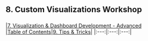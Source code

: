 ## 8. Custom Visualizations Workshop

###

###


|[7. Visualization & Dashboard Development - Advanced](https://github.com/ErikKBethke/powerbilearn/blob/master/docs/Visualization%20%26%20Dashboard%20Development%20-%20Advanced.md#7-visualization--dashboard-development---advanced)  
|[Table of Contents](https://github.com/ErikKBethke/powerbilearn#table-of-contents)|[9. Tips & Tricks](https://github.com/ErikKBethke/powerbilearn/blob/master/docs/Tips%20%26%20Tricks.md#9-tips--tricks)|
|:---:|:---:|:---:|

